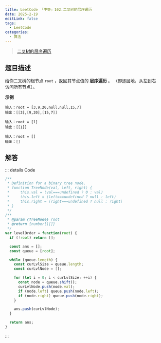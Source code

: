 ```yaml
---
title: LeetCode 「中等」102.二叉树的层序遍历
date: 2025-2-19
editLink: false
tags:
  - LeetCode
categories:
  - 算法
---
```


> [二叉树的层序遍历](https://leetcode.cn/problems/binary-tree-level-order-traversal/description/)

## 题目描述

给你二叉树的根节点 `root` ，返回其节点值的 **层序遍历** 。 （即逐层地，从左到右访问所有节点）。

**示例**

```
输入：root = [3,9,20,null,null,15,7]
输出：[[3],[9,20],[15,7]]

输入：root = [1]
输出：[[1]]

输入：root = []
输出：[]
```

## 解答

::: details Code
```js
/**
 * Definition for a binary tree node.
 * function TreeNode(val, left, right) {
 *     this.val = (val===undefined ? 0 : val)
 *     this.left = (left===undefined ? null : left)
 *     this.right = (right===undefined ? null : right)
 * }
 */
/**
 * @param {TreeNode} root
 * @return {number[][]}
 */
var levelOrder = function(root) {
  if (!root) return [];

  const ans = [];
  const queue = [root];

  while (queue.length) {
    const curLvlSize = queue.length;
    const curLvlNode = [];

    for (let i = 0; i < curLvlSize; ++i) {
      const node = queue.shift();
      curLvlNode.push(node.val);
      if (node.left) queue.push(node.left);
      if (node.right) queue.push(node.right);
    }

    ans.push(curLvlNode);
  }

  return ans;
}
```
:::
